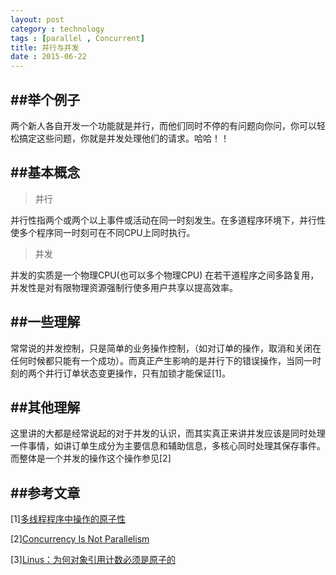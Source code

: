 ```yaml
---
layout: post
category : technology
tags : [parallel , Concurrent]
title: 并行与并发
date : 2015-06-22
---
```




##举个例子
------------

两个新人各自开发一个功能就是并行，而他们同时不停的有问题向你问，你可以轻松搞定这些问题，你就是并发处理他们的请求。哈哈！！

<!--more-->

##基本概念
------------

> 并行
  
  并行性指两个或两个以上事件或活动在同一时刻发生。在多道程序环境下，并行性使多个程序同一时刻可在不同CPU上同时执行。

> 并发

  并发的实质是一个物理CPU(也可以多个物理CPU) 在若干道程序之间多路复用，并发性是对有限物理资源强制行使多用户共享以提高效率。

##一些理解
----------

常常说的并发控制，只是简单的业务操作控制，（如对订单的操作，取消和关闭在任何时候都只能有一个成功）。而真正产生影响的是并行下的错误操作，当同一时刻的两个并行订单状态变更操作，只有加锁才能保证[1]。

##其他理解
----------

这里讲的大都是经常说起的对于并发的认识，而其实真正来讲并发应该是同时处理一件事情，如讲订单生成分为主要信息和辅助信息，多核心同时处理其保存事件。而整体是一个并发的操作这个操作参见[2]

##参考文章
----------

[1][多线程程序中操作的原子性](http://www.parallellabs.com/2010/04/15/atomic-operation-in-multithreaded-application/)

[2][Concurrency Is Not Parallelism](http://www.vaikan.com/docs/Concurrency-is-not-Parallelism)

[3][Linus：为何对象引用计数必须是原子的](http://coolshell.cn/articles/16910.html)
